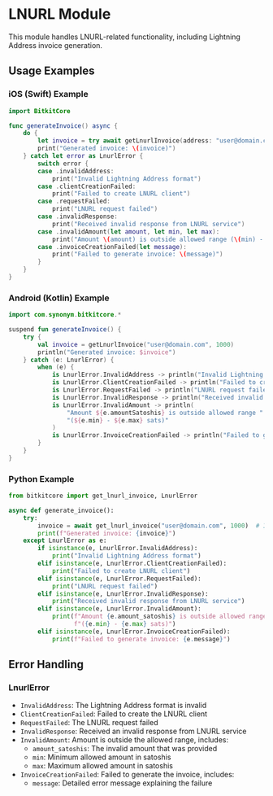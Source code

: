 # LNURL Module

This module handles LNURL-related functionality, including Lightning Address invoice generation.

## Usage Examples

### iOS (Swift) Example
```swift
import BitkitCore

func generateInvoice() async {
    do {
        let invoice = try await getLnurlInvoice(address: "user@domain.com", amountSatoshis: 1000)
        print("Generated invoice: \(invoice)")
    } catch let error as LnurlError {
        switch error {
        case .invalidAddress:
            print("Invalid Lightning Address format")
        case .clientCreationFailed:
            print("Failed to create LNURL client")
        case .requestFailed:
            print("LNURL request failed")
        case .invalidResponse:
            print("Received invalid response from LNURL service")
        case .invalidAmount(let amount, let min, let max):
            print("Amount \(amount) is outside allowed range (\(min) - \(max) sats)")
        case .invoiceCreationFailed(let message):
            print("Failed to generate invoice: \(message)")
        }
    }
}
```

### Android (Kotlin) Example
```kotlin
import com.synonym.bitkitcore.*

suspend fun generateInvoice() {
    try {
        val invoice = getLnurlInvoice("user@domain.com", 1000)
        println("Generated invoice: $invoice")
    } catch (e: LnurlError) {
        when (e) {
            is LnurlError.InvalidAddress -> println("Invalid Lightning Address format")
            is LnurlError.ClientCreationFailed -> println("Failed to create LNURL client")
            is LnurlError.RequestFailed -> println("LNURL request failed")
            is LnurlError.InvalidResponse -> println("Received invalid response from LNURL service")
            is LnurlError.InvalidAmount -> println(
                "Amount ${e.amountSatoshis} is outside allowed range " +
                "(${e.min} - ${e.max} sats)"
            )
            is LnurlError.InvoiceCreationFailed -> println("Failed to generate invoice: ${e.message}")
        }
    }
}
```

### Python Example
```python
from bitkitcore import get_lnurl_invoice, LnurlError

async def generate_invoice():
    try:
        invoice = await get_lnurl_invoice("user@domain.com", 1000)  # 1000 sats
        print(f"Generated invoice: {invoice}")
    except LnurlError as e:
        if isinstance(e, LnurlError.InvalidAddress):
            print("Invalid Lightning Address format")
        elif isinstance(e, LnurlError.ClientCreationFailed):
            print("Failed to create LNURL client")
        elif isinstance(e, LnurlError.RequestFailed):
            print("LNURL request failed")
        elif isinstance(e, LnurlError.InvalidResponse):
            print("Received invalid response from LNURL service")
        elif isinstance(e, LnurlError.InvalidAmount):
            print(f"Amount {e.amount_satoshis} is outside allowed range " +
                  f"({e.min} - {e.max} sats)")
        elif isinstance(e, LnurlError.InvoiceCreationFailed):
            print(f"Failed to generate invoice: {e.message}")
```

## Error Handling

### LnurlError
- `InvalidAddress`: The Lightning Address format is invalid
- `ClientCreationFailed`: Failed to create the LNURL client
- `RequestFailed`: The LNURL request failed
- `InvalidResponse`: Received an invalid response from LNURL service
- `InvalidAmount`: Amount is outside the allowed range, includes:
  - `amount_satoshis`: The invalid amount that was provided
  - `min`: Minimum allowed amount in satoshis
  - `max`: Maximum allowed amount in satoshis
- `InvoiceCreationFailed`: Failed to generate the invoice, includes:
  - `message`: Detailed error message explaining the failure